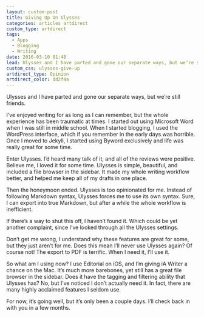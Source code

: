 ```yaml
---
layout: custom-post
title: Giving Up On Ulysses
categories: articles artdirect
custom_type: artdirect
tags:
  - Apps
  - Blogging
  - Writing
date: 2016-03-10 01:48
lead: Ulysses and I have parted and gone our separate ways, but we’re still friends.
custom_css: ulysses-give-up
artdirect_type: Opinion
artdirect_color: dd2f4a
---
```

Ulysses and I have parted and gone our separate ways, but we’re still friends.

I’ve enjoyed writing for as long as I can remember, but the whole experience has been traumatic at times. I started out using Microsoft Word when I was still in middle school. When I started blogging, I used the WordPress interface, which if you remember in the early days was horrible. Once I moved to Jekyll, I started using Byword exclusively and life was really great for some time.

Enter Ulysses. I’d heard many talk of it, and all of the reviews were positive. Believe me, I loved it for some time. Ulysses is simple, beautiful, and included a file browser in the sidebar. It made my whole writing workflow better, and helped me keep all of my drafts in one place.

Then the honeymoon ended. Ulysses is too opinionated for me. Instead of following Markdown syntax, Ulysses forces me to use its own syntax. Sure, I can export into true Markdown, but after a while the whole workflow is inefficient.

If there’s a way to shut this off, I haven’t found it. Which could be yet another complaint, since I’ve looked through all the Ulysses settings.

Don’t get me wrong, I understand why these features are great for some, but they just aren’t for me. Does this mean I’ll never use Ulysses again? Of course not! The export to PDF is terrific. When I need it, I’ll use it.

So what am I using now? I use Editorial on iOS, and I’m giving iA Writer a chance on the Mac. It’s much more barebones, yet still has a great file browser in the sidebar. Does it have the tagging and filtering ability that Ulysses has? No, but I’ve noticed I don’t actually need it. In fact, there are many highly acclaimed features I seldom use.

For now, it’s going well, but it’s only been a couple days. I’ll check back in with you in a few months.
